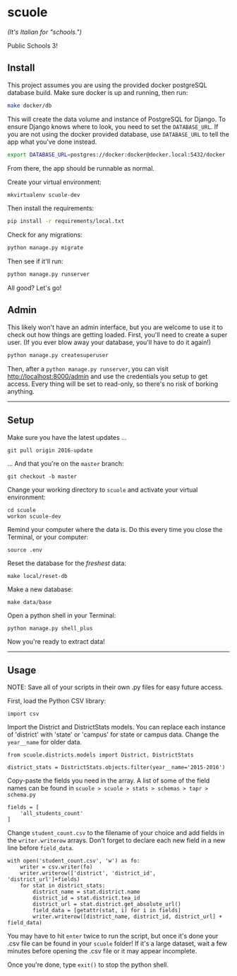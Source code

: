# scuole
*(It's Italian for "schools.")*

Public Schools 3!

## Install

This project assumes you are using the provided docker postgreSQL database build. Make sure docker is up and running, then run:

```sh
make docker/db
```

This will create the data volume and instance of PostgreSQL for Django. To ensure Django knows where to look, you need to set the `DATABASE_URL`. If you are not using the docker provided database, use `DATABASE_URL` to tell the app what you've done instead.

```sh
export DATABASE_URL=postgres://docker:docker@docker.local:5432/docker
```

From there, the app should be runnable as normal.

Create your virtual environment:

```sh
mkvirtualenv scuole-dev
```

Then install the requirements:

```sh
pip install -r requirements/local.txt
```

Check for any migrations:

```sh
python manage.py migrate
```

Then see if it'll run:

```sh
python manage.py runserver
```

All good? Let's go!

## Admin

This likely won't have an admin interface, but you are welcome to use it to check out how things are getting loaded. First, you'll need to create a super user. (If you ever blow away your database, you'll have to do it again!)

```sh
python manage.py createsuperuser
```

Then, after a `python manage.py runserver`, you can visit [http://localhost:8000/admin](http://localhost:8000/admin) and use the credentials you setup to get access. Every thing will be set to read-only, so there's no risk of borking anything.

-------------
## Setup

Make sure you have the latest updates ...

    git pull origin 2016-update

... And that you're on the `master` branch: 

    git checkout -b master

Change your working directory to `scuole` and activate your virtual environment:

    cd scuole
    workon scuole-dev

Remind your computer where the data is. Do this every time you close the Terminal, or your computer:

    source .env

Reset the database for the *freshest* data:

    make local/reset-db

Make a new database:

    make data/base

Open a python shell in your Terminal:

    python manage.py shell_plus

Now you're ready to extract data!

----
## Usage

NOTE: Save all of your scripts in their own .py files for easy future access.

First, load the Python CSV library: 

    import csv

Import the District and DistrictStats models. You can replace each instance of 'district' with 'state' or 'campus' for state or campus data. Change the `year__name` for older data.

    from scuole.districts.models import District, DistrictStats

    district_stats = DistrictStats.objects.filter(year__name='2015-2016')

Copy-paste the fields you need in the array. A list of some of the field names can be found in `scuole > scuole > stats > schemas > tapr > schema.py`

    fields = [
        'all_students_count'
    ]

Change `student_count.csv` to the filename of your choice and add fields in the `writer.writerow` arrays. Don't forget to declare each new field in a new line before `field_data`.

    with open('student_count.csv', 'w') as fo:
        writer = csv.writer(fo)
        writer.writerow(['district', 'district_id', 'district_url']+fields)
        for stat in district_stats:
            district_name = stat.district.name
            district_id = stat.district.tea_id
            district_url = stat.district.get_absolute_url()
            field_data = [getattr(stat, i) for i in fields]
            writer.writerow([district_name, district_id, district_url] + field_data)

You may have to hit `enter` twice to run the script, but once it's done your .csv file can be found in your `scuole` folder! If it's a large dataset, wait a few minutes before opening the .csv file or it may appear incomplete.

Once you're done, type `exit()` to stop the python shell.
